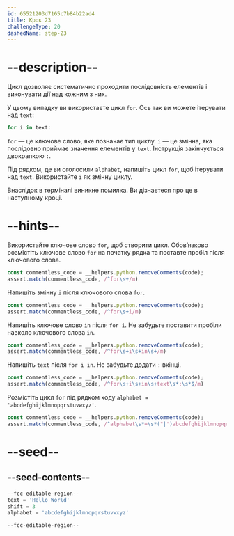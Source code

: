```yaml
---
id: 65521203d7165c7b84b22ad4
title: Крок 23
challengeType: 20
dashedName: step-23
---
```


# --description--

Цикл дозволяє систематично проходити послідовність елементів і виконувати дії над кожним з них.

У цьому випадку ви використаєте цикл `for`. Ось так ви можете ітерувати над `text`:

```py
for i in text:
```

`for` — це ключове слово, яке позначає тип циклу. `i` — це змінна, яка послідовно приймає значення елементів у `text`. Інструкція закінчується двокрапкою `:`.

Під рядком, де ви оголосили `alphabet`, напишіть цикл `for`, щоб ітерувати над `text`. Використайте `i` як змінну циклу.

Внаслідок в терміналі виникне помилка. Ви дізнаєтеся про це в наступному кроці.

# --hints--

Використайте ключове слово `for`, щоб створити цикл. Обов’язково розмістіть ключове слово `for` на початку рядка та поставте пробіл після ключового слова.

```js
const commentless_code = __helpers.python.removeComments(code);
assert.match(commentless_code, /^for\s+/m)
```

Напишіть змінну `i` після ключового слова `for`.

```js
const commentless_code = __helpers.python.removeComments(code);
assert.match(commentless_code, /^for\s+i/m)
```

Напишіть ключове слово `in` після `for i`. Не забудьте поставити пробіли навколо ключового слова `in`.

```js
const commentless_code = __helpers.python.removeComments(code);
assert.match(commentless_code, /^for\s+i\s+in\s+/m)
```

Напишіть `text` після `for i in`. Не забудьте додати `:` вкінці.

```js
const commentless_code = __helpers.python.removeComments(code);
assert.match(commentless_code, /^for\s+i\s+in\s+text\s*:\s*$/m)
```

Розмістіть цикл `for` під рядком коду `alphabet = 'abcdefghijklmnopqrstuvwxyz'`.

```js
const commentless_code = __helpers.python.removeComments(code);
assert.match(commentless_code, /^alphabet\s*=\s*("|')abcdefghijklmnopqrstuvwxyz\1\s*^for\s+i\s+in\s+text\s*:\s*$/m)
```

# --seed--

## --seed-contents--

```py
--fcc-editable-region--
text = 'Hello World'
shift = 3
alphabet = 'abcdefghijklmnopqrstuvwxyz'

--fcc-editable-region--
```
